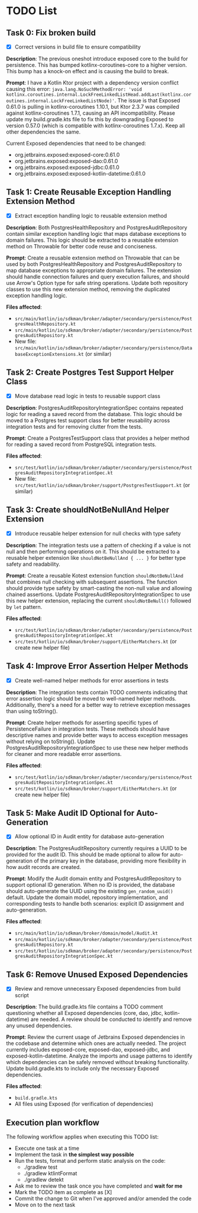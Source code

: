 # TODO List

## Task 0: Fix broken build

- [X] Correct versions in build file to ensure compatibility

**Description**: The previous oneshot introduce exposed core to the build for persistence. This has bumped kotlinx-coroutines-core to a higher version. This bump has a knock-on effect and is causing the build to break.

**Prompt**: I have a Kotlin Ktor project with a dependency version conflict causing this error: `java.lang.NoSuchMethodError: 'void kotlinx.coroutines.internal.LockFreeLinkedListHead.addLast(kotlinx.coroutines.internal.LockFreeLinkedListNode)'`. The issue is that Exposed 0.61.0 is pulling in kotlinx-coroutines 1.10.1, but Ktor 2.3.7 was compiled against kotlinx-coroutines 1.7.1, causing an API incompatibility. Please update my build.gradle.kts file to fix this by downgrading Exposed to version 0.57.0 (which is compatible with kotlinx-coroutines 1.7.x). Keep all other dependencies the same.

Current Exposed dependencies that need to be changed:
- org.jetbrains.exposed:exposed-core:0.61.0
- org.jetbrains.exposed:exposed-dao:0.61.0
- org.jetbrains.exposed:exposed-jdbc:0.61.0
- org.jetbrains.exposed:exposed-kotlin-datetime:0.61.0

## Task 1: Create Reusable Exception Handling Extension Method

- [X] Extract exception handling logic to reusable extension method

**Description**: Both PostgresHealthRepository and PostgresAuditRepository contain similar exception handling logic that maps database exceptions to domain failures. This logic should be extracted to a reusable extension method on Throwable for better code reuse and conciseness.

**Prompt**: Create a reusable extension method on Throwable that can be used by both PostgresHealthRepository and PostgresAuditRepository to map database exceptions to appropriate domain failures. The extension should handle connection failures and query execution failures, and should use Arrow's Option type for safe string operations. Update both repository classes to use this new extension method, removing the duplicated exception handling logic.

**Files affected**:
- `src/main/kotlin/io/sdkman/broker/adapter/secondary/persistence/PostgresHealthRepository.kt`
- `src/main/kotlin/io/sdkman/broker/adapter/secondary/persistence/PostgresAuditRepository.kt`
- New file: `src/main/kotlin/io/sdkman/broker/adapter/secondary/persistence/DatabaseExceptionExtensions.kt` (or similar)

## Task 2: Create Postgres Test Support Helper Class

- [X] Move database read logic in tests to reusable support class

**Description**: PostgresAuditRepositoryIntegrationSpec contains repeated logic for reading a saved record from the database. This logic should be moved to a Postgres test support class for better reusability across integration tests and for removing clutter from the tests.

**Prompt**: Create a PostgresTestSupport class that provides a helper method for reading a saved record from PostgreSQL integration tests.

**Files affected**:
- `src/test/kotlin/io/sdkman/broker/adapter/secondary/persistence/PostgresAuditRepositoryIntegrationSpec.kt`
- New file: `src/test/kotlin/io/sdkman/broker/support/PostgresTestSupport.kt` (or similar)

## Task 3: Create shouldNotBeNullAnd Helper Extension

- [X] Introduce reusable helper extension for null checks with type safety

**Description**: The integration tests use a pattern of checking if a value is not null and then performing operations on it. This should be extracted to a reusable helper extension like `shouldNotBeNullAnd { ... }` for better type safety and readability.

**Prompt**: Create a reusable Kotest extension function `shouldNotBeNullAnd` that combines null checking with subsequent assertions. The function should provide type safety by smart-casting the non-null value and allowing chained assertions. Update PostgresAuditRepositoryIntegrationSpec to use this new helper extension, replacing the current `shouldNotBeNull()` followed by `let` pattern.

**Files affected**:
- `src/test/kotlin/io/sdkman/broker/adapter/secondary/persistence/PostgresAuditRepositoryIntegrationSpec.kt`
- `src/test/kotlin/io/sdkman/broker/support/EitherMatchers.kt` (or create new helper file)

## Task 4: Improve Error Assertion Helper Methods

- [X] Create well-named helper methods for error assertions in tests

**Description**: The integration tests contain TODO comments indicating that error assertion logic should be moved to well-named helper methods. Additionally, there's a need for a better way to retrieve exception messages than using toString().

**Prompt**: Create helper methods for asserting specific types of PersistenceFailure in integration tests. These methods should have descriptive names and provide better ways to access exception messages without relying on toString(). Update PostgresAuditRepositoryIntegrationSpec to use these new helper methods for cleaner and more readable error assertions.

**Files affected**:
- `src/test/kotlin/io/sdkman/broker/adapter/secondary/persistence/PostgresAuditRepositoryIntegrationSpec.kt`
- `src/test/kotlin/io/sdkman/broker/support/EitherMatchers.kt` (or create new helper file)

## Task 5: Make Audit ID Optional for Auto-Generation

- [X] Allow optional ID in Audit entity for database auto-generation

**Description**: The PostgresAuditRepository currently requires a UUID to be provided for the audit ID. This should be made optional to allow for auto-generation of the primary key in the database, providing more flexibility in how audit records are created.

**Prompt**: Modify the Audit domain entity and PostgresAuditRepository to support optional ID generation. When no ID is provided, the database should auto-generate the UUID using the existing `gen_random_uuid()` default. Update the domain model, repository implementation, and corresponding tests to handle both scenarios: explicit ID assignment and auto-generation.

**Files affected**:
- `src/main/kotlin/io/sdkman/broker/domain/model/Audit.kt`
- `src/main/kotlin/io/sdkman/broker/adapter/secondary/persistence/PostgresAuditRepository.kt`
- `src/test/kotlin/io/sdkman/broker/adapter/secondary/persistence/PostgresAuditRepositoryIntegrationSpec.kt`

## Task 6: Remove Unused Exposed Dependencies

- [X] Review and remove unnecessary Exposed dependencies from build script

**Description**: The build.gradle.kts file contains a TODO comment questioning whether all Exposed dependencies (core, dao, jdbc, kotlin-datetime) are needed. A review should be conducted to identify and remove any unused dependencies.

**Prompt**: Review the current usage of Jetbrains Exposed dependencies in the codebase and determine which ones are actually needed. The project currently includes exposed-core, exposed-dao, exposed-jdbc, and exposed-kotlin-datetime. Analyze the imports and usage patterns to identify which dependencies can be safely removed without breaking functionality. Update build.gradle.kts to include only the necessary Exposed dependencies.

**Files affected**:
- `build.gradle.kts`
- All files using Exposed (for verification of dependencies)

## Execution plan workflow

The following workflow applies when executing this TODO list:
- Execute one task at a time
- Implement the task in **the simplest way possible**
- Run the tests, format and perform static analysis on the code:
  - ./gradlew test
  - ./gradlew ktlintFormat
  - ./gradlew detekt
- Ask me to review the task once you have completed and **wait for me**
- Mark the TODO item as complete as [X]
- Commit the change to Git when I've approved and/or amended the code
- Move on to the next task
